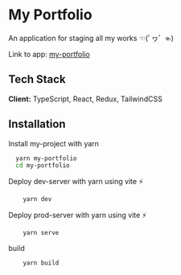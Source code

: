 # My Portfolio

An application for staging all my works ☜(ﾟヮﾟ ☜)

Link to app: [my-portfolio](https://anguram.vercel.app)

## Tech Stack

**Client:** TypeScript, React, Redux, TailwindCSS

## Installation

Install my-project with yarn

```bash
  yarn my-portfolio
  cd my-portfolio
```

Deploy dev-server with yarn using vite ⚡

```bash
    yarn dev
```

Deploy prod-server with yarn using vite ⚡

```bash
    yarn serve
```

build

```bash
    yarn build
```

